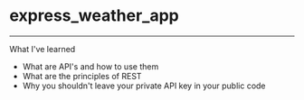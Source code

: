 # express_weather_app
---
What I've learned
- What are API's and how to use them
- What are the principles of REST
- Why you shouldn't leave your private API key in your public code
